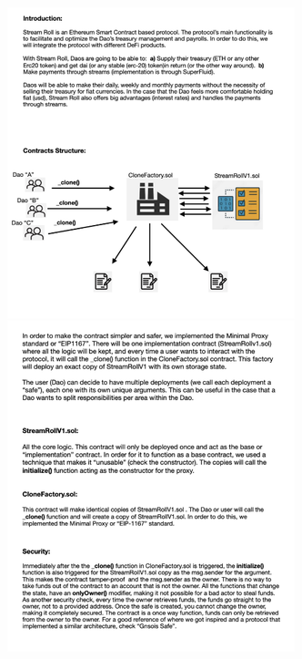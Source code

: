 

<img src ="https://github.com/StreamRoll/streamroll/blob/master/images/im-1.png">
<img src ="https://github.com/StreamRoll/streamroll/blob/master/images/im-2.png">







